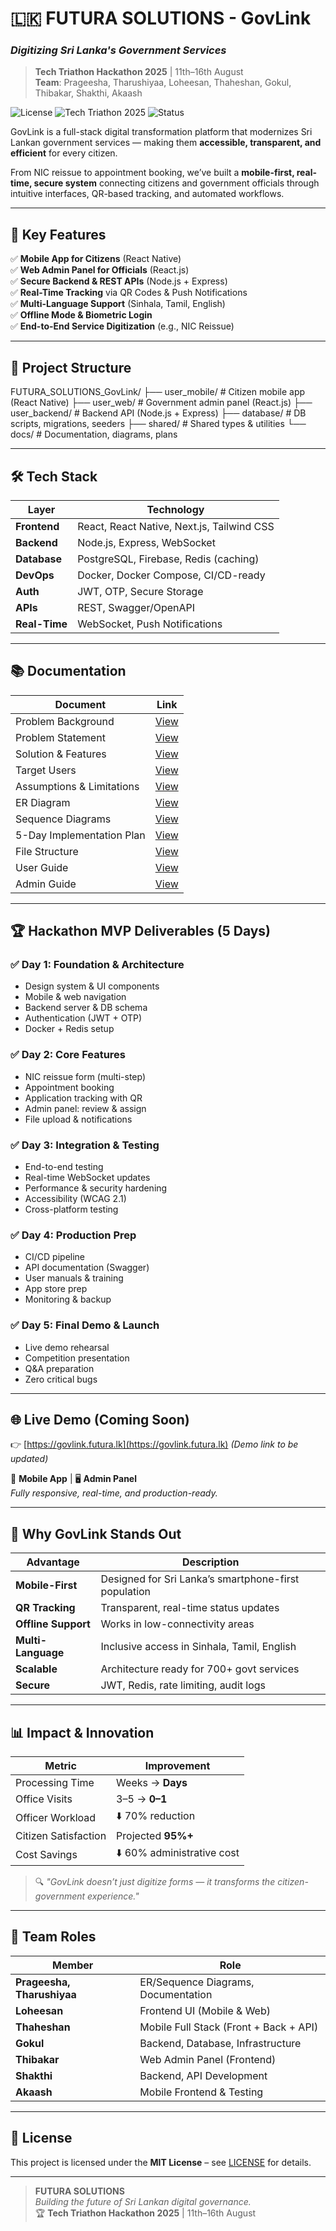 # 🇱🇰 FUTURA SOLUTIONS - GovLink  
### *Digitizing Sri Lanka's Government Services*

> **Tech Triathon Hackathon 2025** | 11th–16th August  
> **Team**: Prageesha, Tharushiyaa, Loheesan, Thaheshan, Gokul, Thibakar, Shakthi, Akaash

![License](https://img.shields.io/badge/license-MIT-blue) 
![Tech Triathon 2025](https://img.shields.io/badge/event-Tech_Triathon_2025-orange)
![Status](https://img.shields.io/badge/status-MVP_Complete-brightgreen)

GovLink is a full-stack digital transformation platform that modernizes Sri Lankan government services — making them **accessible, transparent, and efficient** for every citizen.

From NIC reissue to appointment booking, we’ve built a **mobile-first, real-time, secure system** connecting citizens and government officials through intuitive interfaces, QR-based tracking, and automated workflows.

---

## 🚀 Key Features

✅ **Mobile App for Citizens** (React Native)  
✅ **Web Admin Panel for Officials** (React.js)  
✅ **Secure Backend & REST APIs** (Node.js + Express)  
✅ **Real-Time Tracking** via QR Codes & Push Notifications  
✅ **Multi-Language Support** (Sinhala, Tamil, English)  
✅ **Offline Mode & Biometric Login**  
✅ **End-to-End Service Digitization** (e.g., NIC Reissue)

---

## 📂 Project Structure
FUTURA_SOLUTIONS_GovLink/
├── user_mobile/ # Citizen mobile app (React Native)
├── user_web/ # Government admin panel (React.js)
├── user_backend/ # Backend API (Node.js + Express)
├── database/ # DB scripts, migrations, seeders
├── shared/ # Shared types & utilities
└── docs/ # Documentation, diagrams, plans


---

## 🛠️ Tech Stack

| Layer          | Technology |
|---------------|-----------|
| **Frontend**  | React, React Native, Next.js, Tailwind CSS |
| **Backend**   | Node.js, Express, WebSocket |
| **Database**  | PostgreSQL, Firebase, Redis (caching) |
| **DevOps**    | Docker, Docker Compose, CI/CD-ready |
| **Auth**      | JWT, OTP, Secure Storage |
| **APIs**      | REST, Swagger/OpenAPI |
| **Real-Time** | WebSocket, Push Notifications |

---

## 📚 Documentation

| Document | Link |
|--------|------|
| Problem Background | [View](docs/planning/problem-background.md) |
| Problem Statement | [View](docs/planning/problem-statement.md) |
| Solution & Features | [View](docs/planning/solution-features.md) |
| Target Users | [View](docs/planning/target-users.md) |
| Assumptions & Limitations | [View](docs/planning/assumptions-limitations.md) |
| ER Diagram | [View](docs/diagrams/ER-Diagram.md) |
| Sequence Diagrams | [View](docs/diagrams/sequence-diagrams.md) |
| 5-Day Implementation Plan | [View](docs/implementation/5-day-plan.md) |
| File Structure | [View](docs/implementation/file-structure.md) |
| User Guide | [View](docs/user-guides/user-guide.md) |
| Admin Guide | [View](docs/user-guides/admin-guide.md) |

---

## 🏆 Hackathon MVP Deliverables (5 Days)

### ✅ Day 1: Foundation & Architecture
- Design system & UI components
- Mobile & web navigation
- Backend server & DB schema
- Authentication (JWT + OTP)
- Docker + Redis setup

### ✅ Day 2: Core Features
- NIC reissue form (multi-step)
- Appointment booking
- Application tracking with QR
- Admin panel: review & assign
- File upload & notifications

### ✅ Day 3: Integration & Testing
- End-to-end testing
- Real-time WebSocket updates
- Performance & security hardening
- Accessibility (WCAG 2.1)
- Cross-platform testing

### ✅ Day 4: Production Prep
- CI/CD pipeline
- API documentation (Swagger)
- User manuals & training
- App store prep
- Monitoring & backup

### ✅ Day 5: Final Demo & Launch
- Live demo rehearsal
- Competition presentation
- Q&A preparation
- Zero critical bugs

---

## 🌐 Live Demo (Coming Soon)
👉 [https://govlink.futura.lk](https://govlink.futura.lk) *(Demo link to be updated)*

📱 **Mobile App** | 🖥️ **Admin Panel**  
*Fully responsive, real-time, and production-ready.*

---

## 🎯 Why GovLink Stands Out

| Advantage | Description |
|---------|-------------|
| **Mobile-First** | Designed for Sri Lanka’s smartphone-first population |
| **QR Tracking** | Transparent, real-time status updates |
| **Offline Support** | Works in low-connectivity areas |
| **Multi-Language** | Inclusive access in Sinhala, Tamil, English |
| **Scalable** | Architecture ready for 700+ govt services |
| **Secure** | JWT, Redis, rate limiting, audit logs |

---

## 📊 Impact & Innovation

| Metric | Improvement |
|-------|-------------|
| Processing Time | Weeks → **Days** |
| Office Visits | 3–5 → **0–1** |
| Officer Workload | ⬇️ 70% reduction |
| Citizen Satisfaction | Projected **95%+** |
| Cost Savings | ⬇️ 60% administrative cost |

> 🔍 *"GovLink doesn’t just digitize forms — it transforms the citizen-government experience."*

---

## 🤝 Team Roles

| Member | Role |
|-------|------|
| **Prageesha, Tharushiyaa** | ER/Sequence Diagrams, Documentation |
| **Loheesan** | Frontend UI (Mobile & Web) |
| **Thaheshan** | Mobile Full Stack (Front + Back + API) |
| **Gokul** | Backend, Database, Infrastructure |
| **Thibakar** | Web Admin Panel (Frontend) |
| **Shakthi** | Backend, API Development |
| **Akaash** | Mobile Frontend & Testing |

---

## 📄 License
This project is licensed under the **MIT License** – see [LICENSE](LICENSE) for details.

---

> **FUTURA SOLUTIONS**  
> *Building the future of Sri Lankan digital governance.*  
> 🏆 **Tech Triathon Hackathon 2025** | 11th–16th August